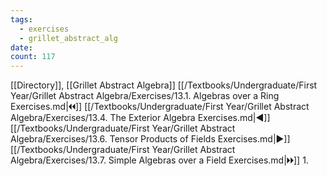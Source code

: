```yaml
---
tags:
  - exercises
  - grillet_abstract_alg
date:
count: 117
---
```

[[Directory]], [[Grillet Abstract Algebra]]
[[/Textbooks/Undergraduate/First Year/Grillet Abstract Algebra/Exercises/13.1. Algebras over a Ring Exercises.md|🞀🞀]] [[/Textbooks/Undergraduate/First Year/Grillet Abstract Algebra/Exercises/13.4. The Exterior Algebra Exercises.md|◀]] [[/Textbooks/Undergraduate/First Year/Grillet Abstract Algebra/Exercises/13.6. Tensor Products of Fields Exercises.md|▶]] [[/Textbooks/Undergraduate/First Year/Grillet Abstract Algebra/Exercises/13.7. Simple Algebras over a Field Exercises.md|🞂🞂]]
1. 